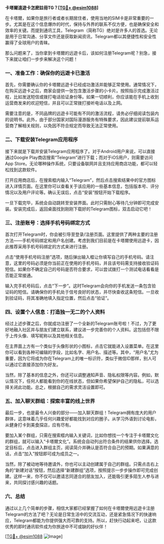 **卡塔爾遠遊卡怎麽註冊TG？[[TG💪+ @esim1088](https://t.me/s/esim1088)]**

在卡塔爾，如果你是旅行者或者长期居住者，使用当地的SIM卡是非常重要的一步。尤其是在这个信息爆炸的时代，保持与外界的联系不仅方便，也是确保安全和效率的关键。而提到通讯工具，Telegram（简称TG）绝对是许多人的首选。无论是用于日常沟通、分享文件还是获取新闻资讯，Telegram都以其便捷性和安全性赢得了全球用户的青睐。

那么问题来了，当你拿到卡塔爾的远遊卡后，该如何注册Telegram呢？别急，接下来就让咱们一步步来解决这个问题！

### 一、准备工作：确保你的远遊卡已激活

首先，你需要确认你的卡塔爾远遊卡已经成功激活并能够正常使用。通常情况下，在购买远遊卡之后，商家会提供一张包含激活步骤的小卡片。按照指示完成激活过程，比如发送短信或拨打电话验证身份等。如果一切顺利，你应该能在手机上收到运营商发来的欢迎短信，并且可以正常拨打接听电话以及上网。

需要注意的是，不同品牌的远遊卡可能有不同的激活流程，请务必仔细阅读包装内的说明书。此外，由于部分国家对国际漫游服务有特殊要求，因此建议提前联系运营商了解相关规则，以免因不符合规定而导致无法正常使用。

### 二、下载安装Telegram应用程序

接下来就是下载并安装Telegram应用程序了。对于Android用户来说，可以直接通过Google Play商店搜索“Telegram”进行下载；而对于iOS用户，则需要访问App Store。无论哪种操作系统，只要设备联网并且支持应用商店功能，都可以轻松找到这款软件。

打开应用商店后，在搜索框内输入“Telegram”，然后点击搜索结果中的官方图标进入详情页面。在这里你可以查看关于该应用的一些基本信息，包括版本号、评分情况以及用户评论等。确认无误后，点击“安装”按钮开始下载程序。

一旦下载完毕，系统会自动跳转至安装界面。此时只需耐心等待几分钟即可完成安装。安装完成后，返回桌面找到刚刚下载好的Telegram图标，双击启动它吧！

### 三、注册账号：选择手机号码绑定方式

首次打开Telegram时，你会被引导至登录/注册页面。这里提供了两种主要的注册方法——手机号码绑定和用户名创建。考虑到我们目前是在卡塔爾使用远遊卡，因此推荐采用手机号码绑定的方式来进行注册。

点击“使用手机号码注册”选项，随后弹出输入框让你填写自己的手机号码。请注意，这里的号码必须是你当前正在使用的手机号码，并且该号码需支持接收验证码短信。如果你不确定自己的号码是否符合要求，可以尝试拨打一个测试电话看看是否能正常接通。

输入完手机号码后，点击“下一步”。这时Telegram会向你的手机发送一条包含验证码的短信。请确保你的手机处于信号良好的状态，并尽快查收这条短信。一旦收到验证码，将其准确地填入指定位置，然后点击“验证”。

### 四、设置个人信息：打造独一无二的个人资料

经过上述步骤之后，你就成功注册了一个全新的Telegram账号啦！不过，为了更好地融入社区并与朋友们建立联系，建议进一步完善你的个人资料。这包括但不限于上传头像、填写昵称以及其他相关信息。

在主界面上方有一个类似于头像形状的小图标，点击它就能进入设置菜单。在这里你可以看到各种可编辑的字段，比如名字、用户名、描述等。其中，“用户名”尤为重要，因为它将成为你在Telegram上的唯一标识符，类似于微信ID那样，别人可以通过它直接添加你为好友。

当然，除了基本的信息之外，你还可以调整通知声音、隐私权限等内容。例如，默认情况下，任何人都能看到你的在线状态，但如果你希望保护自己的隐私，可以选择关闭此功能。总之，根据自己的需求灵活设置即可。

### 五、加入聊天群组：探索丰富的线上世界

最后一步，也是最令人兴奋的部分——加入聊天群组！Telegram拥有庞大的用户群体，这意味着几乎任何兴趣爱好都能找到对应的圈子。从学习外语到讨论电影，从健身打卡到美食探店，应有尽有。

要加入某个群组，只需在搜索框内输入关键词，比如你想找一个专注于卡塔爾文化的群组，就可以输入“卡塔爾文化”。系统会自动列出符合条件的结果供你选择。选定目标后，点击进入群组主页，阅读简介并确认是否符合自己的预期。如果满意的话，点击“加入”按钮即可成为成员之一。

当然，除了被动地等待邀请外，你也可以主动创建属于自己的群组。只需点击右上角的“新建对话”按钮，然后选择“新建群组”选项，按照提示一步步操作即可完成创建。这样一来，你不仅可以邀请志同道合的朋友加入，还能吸引更多陌生人参与进来，共同探讨感兴趣的话题。

### 六、总结

通过以上几个简单的步骤，相信大家都已经掌握了如何在卡塔爾使用远遊卡注册Telegram的方法了吧？无论是日常生活中的交流互动，还是紧急情况下的快速响应，Telegram都能为你提供强大而可靠的支持。所以，赶快行动起来吧，让这款优秀的即时通讯软件成为你旅途中不可或缺的好伙伴！

[[TG💪+ @esim1088](https://t.me/s/esim1088) ![Image](https://i.postimg.cc/4NQfJmqS/Snipaste-2025-05-13-00-14-12.png)]